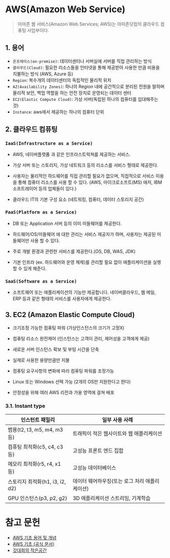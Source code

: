 # AWS(Amazon Web Service)

> 아마존 웹 서비스(Amazon Web Services; AWS)는 아마존닷컴의 클라우드 컴퓨팅 사업부이다.

## 1. 용어
 - `온프레미스(on-premise)`: 데이터센터나 서버실에 서버를 직접 관리하는 방식
 - `클라우드(Cloud)`: 필요한 리소스들을 인터넷을 통해 제공받아 사용한 만큼 비용을 지불하는 방식 (AWS, Azure 등)
 - `Region`: 복수개의 데이터센터의 독립적인 물리적 위치
 - `AZ(Availability Zones)`: 하나의 Region 내에 공간적으로 분리된 전원을 말하며 물리적 보안, 백업 역할을 하는 안전 장치로 운영되는 데이터 센터
 - `EC2(Elastic Compute Cloud)`: 가상 서버(독립된 하나의 컴퓨터를 임대해주는 것)
 - `Instance`: aws에서 제공하는 하나의 컴퓨터 단위

## 2. 클라우드 컴퓨팅
### `IaaS(Infrastructure as a Service)`
 - AWS, 네이버플랫폼 과 같은 인프라스트럭쳐를 제공하는 서비스.

 - 가상 서버 또는 스토리지, 가상 네트워크 등의 리소스를 서비스 형태로 제공한다.

 - 사용자는 물리적인 하드웨어를 직접 관리할 필요가 없으며, 직접적으로 서비스 이용을 통해 컴퓨터 리소스를 사용 할 수 있다. (AWS, 마이크로소프트(MS) 애저, IBM 소프트레이어 등의 업체들이 있다.)

 - 클라우드 IT의 기본 구성 요소 (네트워킹, 컴퓨터, 데이터 스토리지 공간)

### `PaaS(Platform as a Service)`

 - DB 또는 Application 서버 등의 이미 미들웨어를 제공한다.

 - 하드웨어/OS/미들웨어 에 대한 관리는 서비스 제공자가 하며, 사용자는 제공된 미들웨어만 사용 할 수 있다.

 - 주로 개발 환경과 관련한 서비스를 제공한다.(OS, DB, WAS, JDK)

 - 기본 인프라 (ex. 하드웨어와 운영 체제)를 관리할 필요 없이 애플리케이션을 실행할 수 있게 해준다.

### `SaaS(Software as a Service)`

 - 소프트웨어 또는 애플리케이션의 기능만 제공합니다. 네이버클라우드, 웹 메일, ERP 등과 같은 형태의 서비스를 사용자에게 제공한다.

## 3. EC2 (Amazon Elastic Compute Cloud)
 - 크기조정 가능한 컴퓨팅 파워 (가상인스턴스의 크기가 고정X)

 - 컴퓨팅 리소스 완전제어 (인스턴스는 고객이 관리, 제어성을 고객에게 제공)

 - 새로운 서버 인스턴스 확보 및 부팅 시간을 단축

 - 실제로 사용한 용량만큼만 지불

 - 컴퓨팅 요구사항의 변화에 따라 컴퓨팅 파워를 조정가능

 - Linux 또는 Windows 선택 가능 (2개의 OS만 지원한다고 한다)

 - 안정성을 위해 여러 AWS 리전과 가용 영역에 걸쳐 배포

### 3.1. Instant type
|인스턴트 패밀리|일부 사용 사례|
|-------------|------|
|범용(t2, t3, m5, m4, m3 등)| 트래픽이 적은 웹사이트와 웹 애플리케이션|
|컴퓨팅 최적화(c5, c4, c3 등)| 고성능 프론트 엔드 집합|
|메모리 최적화(r5, r4, x1 등)| 고성능 데이터베이스|
|스토리지 최적화(h1, i3, i2, d2)| 데이터 웨어하우징(또는 로그 처리 애플리케이션)|
|GPU 인스턴스(p3, p2, g2)| 3D 애플리케이션 스트리밍, 기계학습|


# 참고 문헌
 - [AWS 기초 용어 및 개념](https://easy-h.tistory.com/16)
 - [AWS 기초 (공식 문서)](https://aws.amazon.com/ko/getting-started/fundamentals-core-concepts/)
 - [갓대희의 작은공간](https://goddaehee.tistory.com/174)